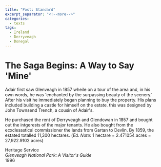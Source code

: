 ```yaml
---
title: "Post: Standard"
excerpt_separator: "<!--more-->"
categories:
  - texts
tags:
  - Ireland
  - Derryveagh
  - Donegal
---
```

# The Saga Begins: A Way to Say 'Mine'

Adair first saw Glenveagh in 1857 wheile on a tour of the area and, in his own words, he was 'enchanted by the surpassing beauty of the scenery.' After his visit he immediately began planning to buy the property. His plans included building a castle for himself on the estate. this was designed by John Townsend Trench, a cousin of Adair's.  
<!--more-->
He purchased the rent of Derryveagh and Glendowan in 1857 and bought out the intgerests of the major tenants. He also bought from the ecxclesastical commissioner the lands from Gartan to Devlin. By 1859, the estated totalled 11,300 hectares. (_Ed. Note_: 1 hectare = 2.471054 acres = 27,922.9102 acres)  

Heritage Service  
_Glenveagh National Park: A Visitor's Guide_  
1996
